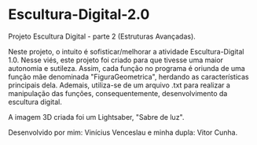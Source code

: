 # Escultura-Digital-2.0
Projeto Escultura Digital - parte 2 (Estruturas Avançadas).

Neste projeto, o intuito é sofisticar/melhorar a atividade Escultura-Digital 1.0. Nesse viés, este projeto foi criado para que tivesse uma maior autonomia e sutileza.
Assim, cada função no programa é oriunda de uma função mãe denominada "FiguraGeometrica", herdando as características principais dela. Ademais, utiliza-se de um arquivo .txt para realizar a manipulação das funções, consequentemente, desenvolvimento da escultura digital. 

A imagem 3D criada foi um Lightsaber, "Sabre de luz". 

Desenvolvido por mim: Vinícius Venceslau e minha dupla: Vitor Cunha.
